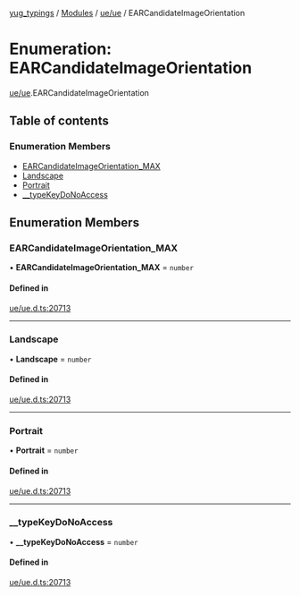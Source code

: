 [yug_typings](../README.md) / [Modules](../modules.md) / [ue/ue](../modules/ue_ue.md) / EARCandidateImageOrientation

# Enumeration: EARCandidateImageOrientation

[ue/ue](../modules/ue_ue.md).EARCandidateImageOrientation

## Table of contents

### Enumeration Members

- [EARCandidateImageOrientation\_MAX](ue_ue.EARCandidateImageOrientation.md#earcandidateimageorientation_max)
- [Landscape](ue_ue.EARCandidateImageOrientation.md#landscape)
- [Portrait](ue_ue.EARCandidateImageOrientation.md#portrait)
- [\_\_typeKeyDoNoAccess](ue_ue.EARCandidateImageOrientation.md#__typekeydonoaccess)

## Enumeration Members

### EARCandidateImageOrientation\_MAX

• **EARCandidateImageOrientation\_MAX** = `number`

#### Defined in

[ue/ue.d.ts:20713](https://github.com/YugMetaverse/yug_typings/blob/25cad34/ue/ue.d.ts#L20713)

___

### Landscape

• **Landscape** = `number`

#### Defined in

[ue/ue.d.ts:20713](https://github.com/YugMetaverse/yug_typings/blob/25cad34/ue/ue.d.ts#L20713)

___

### Portrait

• **Portrait** = `number`

#### Defined in

[ue/ue.d.ts:20713](https://github.com/YugMetaverse/yug_typings/blob/25cad34/ue/ue.d.ts#L20713)

___

### \_\_typeKeyDoNoAccess

• **\_\_typeKeyDoNoAccess** = `number`

#### Defined in

[ue/ue.d.ts:20713](https://github.com/YugMetaverse/yug_typings/blob/25cad34/ue/ue.d.ts#L20713)
